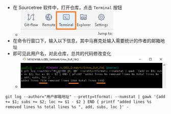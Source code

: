 - 在 Sourcetree 软件中，打开仓库，点击 `Terminal` 按钮
    - ![](FILES/008如何用git统计贡献/image-20230627202240237.png)
- 在命令行窗口下，输入以下信息，其中马赛克处输入需要统计的作者的邮箱地址
- 即可见此用户名，对此仓库，总共的代码修改变化
    - ![](FILES/008如何用git统计贡献/image-20230627202741283.png)


```
git log --author="用户邮箱地址" --pretty=tformat: --numstat | gawk '{add += $1; subs += $2; loc += $1 - $2 } END { printf "added lines %s removed lines %s total lines %s ", add, subs, loc }' -
```
